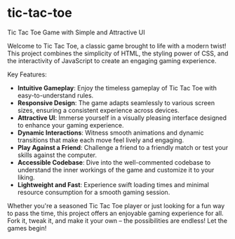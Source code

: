 # tic-tac-toe
Tic Tac Toe Game with Simple and Attractive UI

Welcome to Tic Tac Toe, a classic game brought to life with a modern twist! This project combines the simplicity of HTML, the styling power of CSS, and the interactivity of JavaScript to create an engaging gaming experience.

Key Features:
- **Intuitive Gameplay**: Enjoy the timeless gameplay of Tic Tac Toe with easy-to-understand rules.
- **Responsive Design**: The game adapts seamlessly to various screen sizes, ensuring a consistent experience across devices.
- **Attractive UI**: Immerse yourself in a visually pleasing interface designed to enhance your gaming experience.
- **Dynamic Interactions**: Witness smooth animations and dynamic transitions that make each move feel lively and engaging.
- **Play Against a Friend**: Challenge a friend to a friendly match or test your skills against the computer.
- **Accessible Codebase**: Dive into the well-commented codebase to understand the inner workings of the game and customize it to your liking.
- **Lightweight and Fast**: Experience swift loading times and minimal resource consumption for a smooth gaming session.

Whether you're a seasoned Tic Tac Toe player or just looking for a fun way to pass the time, this project offers an enjoyable gaming experience for all. Fork it, tweak it, and make it your own – the possibilities are endless! Let the games begin!





